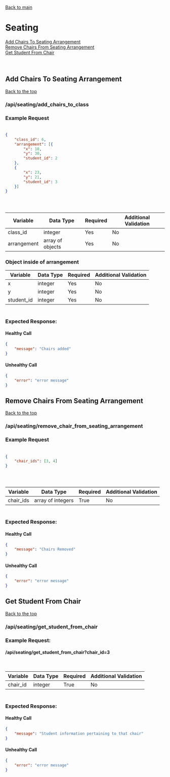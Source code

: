 [Back to main](../README.md)
# Seating
[Add Chairs To Seating Arrangement](#add-chairs-to-seating-arrangement)<br>
[Remove Chairs From Seating Arrangement](#remove-chairs-from-seating-arrangement)<br>
[Get Student From Chair](#get-student-from-chair)<br>
<br><br>

## Add Chairs To Seating Arrangement
[Back to the top](#seating)
### /api/seating/add_chairs_to_class
### Example Request<br><br>
```json
{
    "class_id": 6,
    "arrangement": [{
        "x": 10,
        "y": 30,
        "student_id": 2
    },
    {
        "x": 23,
        "y": 21,
        "student_id": 3
    }]
}
```
### <br>

| Variable    | Data Type        | Required | Additional Validation |
|-------------|------------------|----------|-----------------------|
| class_id    | integer          | Yes      | No                    |
| arrangement | array of objects | Yes      | No                    |

### Object inside of arrangement

| Variable   | Data Type | Required | Additional Validation |
|------------|-----------|----------|-----------------------|
| x          | integer   | Yes      | No                    |
| y          | integer   | Yes      | No                    |
| student_id | integer   | Yes      | No                    |


### <br>Expected Response:<br>
#### Healthy Call
```json 
{
    "message": "Chairs added"
}
```
#### Unhealthy Call
```json 
{
    "error": "error message"
}
```

## Remove Chairs From Seating Arrangement
[Back to the top](#seating)
### /api/seating/remove_chair_from_seating_arrangement
### Example Request<br><br>
```json
{
    "chair_ids": [3, 4]
}
```
### <br>

| Variable  | Data Type         | Required | Additional Validation                                              |
|-----------|-------------------|----------|--------------------------------------------------------------------|
| chair_ids | array of integers | True     | No                                                                 |

### <br>Expected Response:<br>
#### Healthy Call
```json 
{
    "message": "Chairs Removed"
}
```
#### Unhealthy Call
```json 
{
    "error": "error message"
}
```

## Get Student From Chair
[Back to the top](#seating)
### /api/seating/get_student_from_chair
### Example Request:<br>
#### /api/seating/get_student_from_chair?chair_id=3
<br>

| Variable | Data Type | Required | Additional Validation                                              |
|----------|-----------|----------|--------------------------------------------------------------------|
| chair_id | integer   | True     | No                                                                 |

### <br>Expected Response:<br>
#### Healthy Call
```json 
{
    "message": "Student information pertaining to that chair"
}
```
#### Unhealthy Call
```json 
{
    "error": "error message"
}
```
